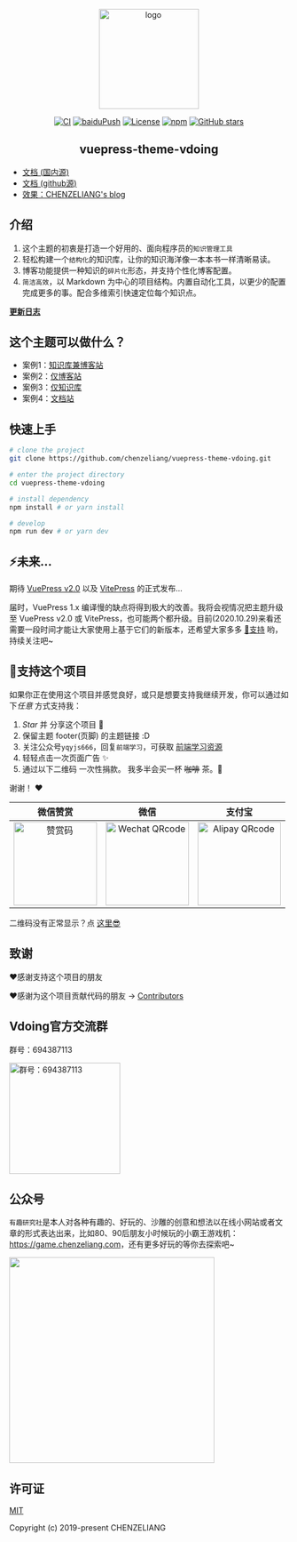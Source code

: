 <p align="center"><a href="https://chenzeliang.com/" target="_blank" rel="noopener noreferrer"><img width="180" src="https://cdn.jsdelivr.net/gh/chenzeliang/image_store/blog/20200409124835.png" alt="logo"></a></p>

<p align="center">
  <a href="https://github.com/chenzeliang/vuepress-theme-vdoing/actions?query=workflow%3ACI"><img src="https://github.com/chenzeliang/vuepress-theme-vdoing/workflows/CI/badge.svg" alt="CI"></a>
  <a href="https://github.com/chenzeliang/vuepress-theme-vdoing/actions?query=workflow%3AbaiduPush"><img src="https://github.com/chenzeliang/vuepress-theme-vdoing/workflows/baiduPush/badge.svg" alt="baiduPush"></a>
  <a href="https://github.com/chenzeliang/vuepress-theme-vdoing/blob/master/LICENSE"><img src="https://img.shields.io/github/license/chenzeliang/vuepress-theme-vdoing
" alt="License"></a>
  <a href="https://www.npmjs.com/package/vuepress-theme-vdoing"><img alt="npm" src="https://img.shields.io/npm/v/vuepress-theme-vdoing"></a>
  <a href="https://github.com/chenzeliang/vuepress-theme-vdoing/stargazers"><img src="https://img.shields.io/github/stars/chenzeliang/vuepress-theme-vdoing?logo=ReverbNation&logoColor=rgba(255,255,255,.6)" alt="GitHub stars"></a>



</p>

<h2 align="center">vuepress-theme-vdoing</h2>

* [文档 (国内源)](https://doc.chenzeliang.com/)
* [文档 (github源)](https://chenzeliang.github.io/vuepress-theme-vdoing-doc/)
* [效果：CHENZELIANG's blog](https://chenzeliang.com/)


## 介绍
1. 这个主题的初衷是打造一个好用的、面向程序员的`知识管理工具`
2. 轻松构建一个`结构化`的知识库，让你的知识海洋像一本本书一样清晰易读。
3. 博客功能提供一种知识的`碎片化`形态，并支持个性化博客配置。
4. `简洁高效`，以 Markdown 为中心的项目结构。内置自动化工具，以更少的配置完成更多的事。配合多维索引快速定位每个知识点。

[**更新日志**](https://github.com/chenzeliang/vuepress-theme-vdoing/releases)

## 这个主题可以做什么？
* 案例1：[知识库兼博客站](https://chenzeliang.com/)
* 案例2：[仅博客站](https://chenzeliang.github.io/vdoing-demo-blog/)
* 案例3：[仅知识库](https://chenzeliang.github.io/vdoing-demo-repository/)
* 案例4：[文档站](https://chenzeliang.github.io/vuepress-theme-vdoing-doc/)


## 快速上手

```bash
# clone the project
git clone https://github.com/chenzeliang/vuepress-theme-vdoing.git

# enter the project directory
cd vuepress-theme-vdoing

# install dependency
npm install # or yarn install

# develop
npm run dev # or yarn dev
```
## ⚡️未来...


期待 [VuePress v2.0](https://github.com/vuepress/vuepress-next) 以及 [VitePress](https://github.com/vuejs/vitepress) 的正式发布...

届时，VuePress 1.x 编译慢的缺点将得到极大的改善。我将会视情况把主题升级至 VuePress v2.0 或 VitePress，也可能两个都升级。目前(2020.10.29)来看还需要一段时间才能让大家使用上基于它们的新版本，还希望大家多多 [:sparkling_heart:支持](https://doc.chenzeliang.com/pages/1b12ed/) 哟，持续关注吧~

## :sparkling_heart:支持这个项目

如果你正在使用这个项目并感觉良好，或只是想要支持我继续开发，你可以通过如下*任意* 方式支持我：

1. *Star* 并 分享这个项目 :rocket:
2. 保留主题 footer(页脚) 的主题链接 :D
3. 关注公众号`yqyjs666`，回复`前端学习`，可获取 [前端学习资源](https://github.com/chenzeliang/blog-gitalk-comment/wiki/Front-end-Study)
4. 轻轻点击一次页面广告 ✨
5. 通过以下二维码 一次性捐款。 我多半会买一杯 ~~咖啡~~ 茶。:tea:

谢谢！ :heart:

| 微信赞赏 | 微信 | 支付宝 |
| :---: | :---: | :---: |
| <img src="https://cdn.jsdelivr.net/gh/chenzeliang/image_store/blog/20200523131533.jpg" alt="赞赏码" width=150> | <img src="https://cdn.jsdelivr.net/gh/chenzeliang/image_store/blog/20200410113708.jpg" alt="Wechat QRcode" width=150>| <img src="https://cdn.jsdelivr.net/gh/chenzeliang/image_store/blog/20200410113707.jpg" alt="Alipay QRcode" width=150> |

二维码没有正常显示？点 [这里😎](https://doc.chenzeliang.com/pages/1b12ed/)

## 致谢
:heart:感谢支持这个项目的朋友

:heart:感谢为这个项目贡献代码的朋友 → [Contributors](https://github.com/chenzeliang/vuepress-theme-vdoing/graphs/contributors)

## Vdoing官方交流群
群号：694387113

<img src="https://cdn.jsdelivr.net/gh/chenzeliang/image_store/blog/20200712122307.jpg" alt="群号：694387113" width="200">

## 公众号
`有趣研究社`是本人对各种有趣的、好玩的、沙雕的创意和想法以在线小网站或者文章的形式表达出来，比如80、90后朋友小时候玩的小霸王游戏机：<https://game.chenzeliang.com>，还有更多好玩的等你去探索吧~

<img src="https://cdn.jsdelivr.net/gh/chenzeliang/image_store@master/blog/扫码_搜索联合传播样式-标准色版.1wp8gd1mhjhc.jpg"  style="width:370px;" />
<!-- <img src="https://cdn.jsdelivr.net/gh/chenzeliang/image_store@master/blog/qrcode.zdqv9mlfc0g.jpg"  style="width:30%;" /> -->

## 许可证
[MIT](https://github.com/chenzeliang/vuepress-theme-vdoing/blob/master/LICENSE)

Copyright (c) 2019-present CHENZELIANG
